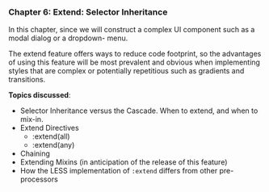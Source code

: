 ### Chapter 6: Extend: Selector Inheritance

In this chapter, since we will construct a complex UI component such as a modal dialog or a dropdown- menu.

The extend feature offers ways to reduce code footprint, so the advantages of using this feature will be most prevalent and obvious when implementing styles that are complex or potentially repetitious such as gradients and transitions.

**Topics discussed**:

* Selector Inheritance versus the Cascade. When to extend, and when to mix-in.
* Extend Directives
    - :extend(all)
    - :extend(any)
* Chaining
* Extending Mixins (in anticipation of the release of this feature)
* How the LESS implementation of `:extend` differs from other pre-processors
